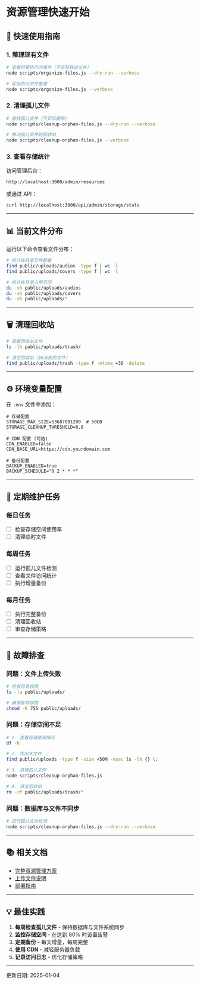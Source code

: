 # 资源管理快速开始

## 🚀 快速使用指南

### 1. 整理现有文件

```bash
# 查看将要执行的操作（不实际移动文件）
node scripts/organize-files.js --dry-run --verbose

# 实际执行文件整理
node scripts/organize-files.js --verbose
```

### 2. 清理孤儿文件

```bash
# 查找孤儿文件（不实际删除）
node scripts/cleanup-orphan-files.js --dry-run --verbose

# 移动孤儿文件到回收站
node scripts/cleanup-orphan-files.js --verbose
```

### 3. 查看存储统计

访问管理后台：
```
http://localhost:3000/admin/resources
```

或通过 API：
```bash
curl http://localhost:3000/api/admin/storage/stats
```

---

## 📊 当前文件分布

运行以下命令查看文件分布：

```bash
# 统计各目录文件数量
find public/uploads/audios -type f | wc -l
find public/uploads/covers -type f | wc -l

# 统计各目录占用空间
du -sh public/uploads/audios
du -sh public/uploads/covers
du -sh public/uploads/*
```

---

## 🗑️ 清理回收站

```bash
# 查看回收站文件
ls -lh public/uploads/trash/

# 清空回收站（30天前的文件）
find public/uploads/trash -type f -mtime +30 -delete
```

---

## ⚙️ 环境变量配置

在 `.env` 文件中添加：

```env
# 存储配置
STORAGE_MAX_SIZE=53687091200  # 50GB
STORAGE_CLEANUP_THRESHOLD=0.8

# CDN 配置 (可选)
CDN_ENABLED=false
CDN_BASE_URL=https://cdn.yourdomain.com

# 备份配置
BACKUP_ENABLED=true
BACKUP_SCHEDULE="0 2 * * *"
```

---

## 📝 定期维护任务

### 每日任务
- [ ] 检查存储空间使用率
- [ ] 清理临时文件

### 每周任务
- [ ] 运行孤儿文件检测
- [ ] 查看文件访问统计
- [ ] 执行增量备份

### 每月任务
- [ ] 执行完整备份
- [ ] 清理回收站
- [ ] 审查存储策略

---

## 🔧 故障排查

### 问题：文件上传失败

```bash
# 检查目录权限
ls -la public/uploads/

# 确保有写权限
chmod -R 755 public/uploads/
```

### 问题：存储空间不足

```bash
# 1. 查看存储使用情况
df -h

# 2. 找出大文件
find public/uploads -type f -size +50M -exec ls -lh {} \;

# 3. 清理孤儿文件
node scripts/cleanup-orphan-files.js

# 4. 清空回收站
rm -rf public/uploads/trash/*
```

### 问题：数据库与文件不同步

```bash
# 运行孤儿文件检测
node scripts/cleanup-orphan-files.js --dry-run --verbose
```

---

## 📚 相关文档

- [完整资源管理方案](./AUDIO_RESOURCE_MANAGEMENT_GUIDE.md)
- [上传文件说明](./UPLOAD_FILES_README.md)
- [部署指南](./DEPLOYMENT_GUIDE_UBUNTU.md)

---

## 💡 最佳实践

1. **每周检查孤儿文件** - 保持数据库与文件系统同步
2. **监控存储空间** - 在达到 80% 时设置告警
3. **定期备份** - 每天增量，每周完整
4. **使用 CDN** - 减轻服务器负载
5. **记录访问日志** - 优化存储策略

---

更新日期: 2025-01-04

